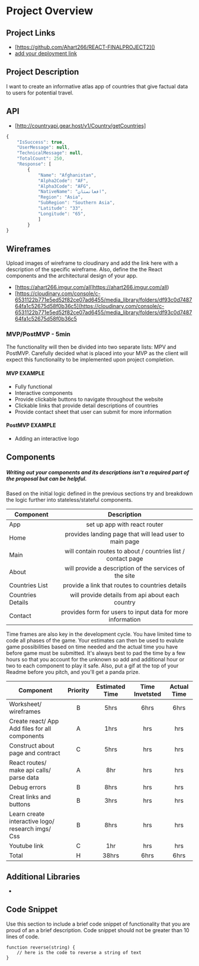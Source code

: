 # Project Overview

## Project Links

- [https://github.com/Ahart266/REACT-FINALPROJECT2]()
- [add your deployment link]()

## Project Description
I want to create an informative atlas app of countries that give factual data
to users for potential travel.




## API

- [http://countryapi.gear.host/v1/Country/getCountries]

```js
{
    "IsSuccess": true,
    "UserMessage": null,
    "TechnicalMessage": null,
    "TotalCount": 250,
    "Response": [
        {
            "Name": "Afghanistan",
            "Alpha2Code": "AF",
            "Alpha3Code": "AFG",
            "NativeName": "افغانستان",
            "Region": "Asia",
            "SubRegion": "Southern Asia",
            "Latitude": "33",
            "Longitude": "65",
            ]   
        }
}             
```

## Wireframes

Upload images of wireframe to cloudinary and add the link here with a description of the specific wireframe. Also, define the the React components and the architectural design of your app.

- [https://ahart266.imgur.com/all]https://ahart266.imgur.com/all)
- [https://cloudinary.com/console/c-6531122b771e5ed52f82ce07ad6455/media_library/folders/df93c0d748764fa1c52675d58f0b36c5](https://cloudinary.com/console/c-6531122b771e5ed52f82ce07ad6455/media_library/folders/df93c0d748764fa1c52675d58f0b36c5


### MVP/PostMVP - 5min

The functionality will then be divided into two separate lists: MPV and PostMVP.  Carefully decided what is placed into your MVP as the client will expect this functionality to be implemented upon project completion.  

#### MVP EXAMPLE
- Fully functional
- Interactive components
- Provide clickable buttons to navigate throughout the website
- Clickable links that provide detail descriptions of countries
- Provide contact sheet that user can submit for more information

#### PostMVP EXAMPLE

- Adding an interactive logo

## Components
##### Writing out your components and its descriptions isn't a required part of the proposal but can be helpful.

Based on the initial logic defined in the previous sections try and breakdown the logic further into stateless/stateful components. 

| Component | Description | 
| --- | :---: |  
| App | set up app with react router| 
| Home | provides landing page that will lead user to main page | 
| Main| will contain routes to about / countries list / contact page | 
| About | will provide a description of the services of the site |
| Countries List | provide a link that routes to countries details |
| Countries Details | will provide details from api about each country |
| Contact | provides form for users to input data for more information |


Time frames are also key in the development cycle.  You have limited time to code all phases of the game.  Your estimates can then be used to evalute game possibilities based on time needed and the actual time you have before game must be submitted. It's always best to pad the time by a few hours so that you account for the unknown so add and additional hour or two to each component to play it safe. Also, put a gif at the top of your Readme before you pitch, and you'll get a panda prize.

| Component | Priority | Estimated Time | Time Invetsted | Actual Time |
| --- | :---: |  :---: | :---: | :---: |
| Worksheet/ wireframes | B | 5hrs | 6hrs | 6hrs |
| Create react/ App Add files for all components | A | 1hrs| hrs | hrs |
| Construct about page and contract | C | 5hrs| hrs | hrs |
| React routes/ make api calls/ parse data | A | 8hr | hrs | hrs |
| Debug errors | B | 8hrs | hrs | hrs |
| Creat links and buttons | B | 3hrs | hrs | hrs|
| Learn create interactive logo/ research imgs/ Css | B | 8hrs | hrs | hrs |
| Youtube link | C | 1hr | hrs | hrs |
| Total | H | 38hrs| 6hrs | 6hrs |

## Additional Libraries
- 

## Code Snippet

Use this section to include a brief code snippet of functionality that you are proud of an a brief description.  Code snippet should not be greater than 10 lines of code. 

```
function reverse(string) {
	// here is the code to reverse a string of text
}
```
